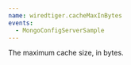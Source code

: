 ```yaml
---
name: wiredtiger.cacheMaxInBytes
events:
  - MongoConfigServerSample
---
```


The maximum cache size, in bytes.